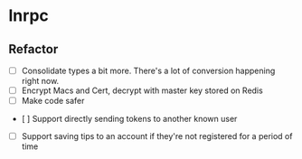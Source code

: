 # lnrpc

## Refactor

- [ ] Consolidate types a bit more. There's a lot of conversion happening right now.
- [ ] Encrypt Macs and Cert, decrypt with master key stored on Redis
- [ ] Make code safer
- [ ] Support directly sending tokens to another known user
- [ ] Support saving tips to an account if they're not registered for a period of time
